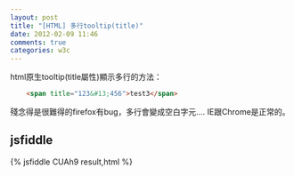 ```yaml
---
layout: post
title: "[HTML] 多行tooltip(title)"
date: 2012-02-09 11:46
comments: true
categories: w3c
---
```


html原生tooltip(title屬性)顯示多行的方法：

``` html
	<span title="123&#13;456">test3</span>
```
殘念得是很難得的firefox有bug，多行會變成空白字元....
IE跟Chrome是正常的。

## jsfiddle

{% jsfiddle CUAh9 result,html %}

